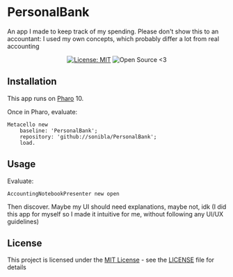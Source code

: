 
# PersonalBank
An app I made to keep track of my spending. Please don't show this to an accountant: I used my own concepts, which probably differ a lot from real accounting

<p align="center">
    <a href="https://opensource.org/licenses/MIT"><img src="https://img.shields.io/github/license/sonibla/PersonalBank" alt="License: MIT"/></a>
    <img src="https://img.shields.io/badge/Open%20Source-%20%E2%99%A5%20-brightgreen" alt="Open Source <3"/>
</p>

## Installation

This app runs on [Pharo](https://pharo.org/) 10.

Once in Pharo, evaluate:
```
Metacello new
    baseline: 'PersonalBank';
    repository: 'github://sonibla/PersonalBank';
    load.
```

## Usage

Evaluate:
```
AccountingNotebookPresenter new open
```
Then discover. Maybe my UI should need explanations, maybe not, idk (I did this app for myself so I made it intuitive for me, without following any UI/UX guidelines)

## License

This project is licensed under the [MIT License](https://opensource.org/licenses/MIT) - see the [LICENSE](LICENSE) file for details
